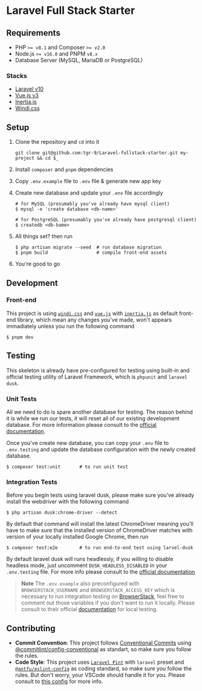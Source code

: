 # Laravel Full Stack Starter

## Requirements

- PHP `>= v8.1` and Composer `>= v2.0`
- Node.js `>= v16.0` and PNPM `v8.x`
- Database Server (MySQL, MariaDB or PostgreSQL)

### Stacks
- [Laravel v10](https://laravel.com/docs/10.x)
- [Vue.js v3](https://vuejs.org)
- [Inertia.js](https://inertiajs.com)
- [Windi.css](https://windicss.org)

## Setup

1. Clone the repository and `cd` into it

   ```shell
   git clone git@github.com:tgr-9/Laravel-fullstack-starter.git my-project && cd $_
   ```
2. Install `composer` and `pnpm` dependencies
3. Copy `.env.example` file to `.env` file & generate new app key
4. Create new database and update your `.env` file accordingly

   ```shell
   # for MySQL (presumably you've already have mysql client)
   $ mysql -e 'create database <db-name>'

   # for PostgreSQL (presumably you've already have postgresql client)
   $ createdb <db-bame>
   ```
5. All things set? then run

   ```shell
   $ php artisan migrate --seed  # run database migration
   $ pnpm build                  # compile front-end assets
   ```
6. You're good to go

## Development

### Front-end

This project is using [`windi.css`](https://windicss.org/) and [`vue.js`](https://vuejs.org/) with [`inertia.js`](https://inertiajs.com/) as default front-end library, which mean any changes you've made, won't appears immadiately unless you run the following command

```shell
$ pnpm dev
```

## Testing

This skeleton is already have pre-configured for testing using built-in and official testing utility of Laravel Framework, which is `phpunit` and `laravel dusk`.

### Unit Tests

All we need to do is spare another database for testing. The reason behind it is while we run our tests, it will reset all of our existing development database. For more information please consult to the [official documentation](https://laravel.com/docs/testing#environment).

Once you've create new database, you can copy your `.env` file to `.env.testing` and update the database configuration with the newly created database.

```shell
$ composer test:unit       # to run unit test
```

### Integration Tests

Before you begin tests using laravel dusk, please make sure you've already install the webdriver with the following command

```shell
$ php artisan dusk:chrome-driver --detect
```

By default that command will install the latest ChromeDriver meaning you'll have to make sure that the installed version of ChromeDriver matches with version of your locally installed Google Chrome, then run

```shell
$ composer test:e2e        # to run end-to-end test using larvel-dusk
```

By default laravel dusk will runs headlessly, if you willing to disable headless mode, just uncomment `DUSK_HEADLESS_DISABLED` in your `.env.testing` file. For more info please consult to the [official documentation](https://laravel.com/docs/dusk)

> **Note**
> The `.env.example` also preconfigured with `BROWSERSTACK_USERNAME` and `BROWSERSTACK_ACCESS_KEY` which is necessary to run integration testing on [BrowserStack](https://automate.browserstack.com/), feel free to comment out those variables if you don't want to run it locally. Please consult to their official [documentation](https://www.browserstack.com/docs/local-testing) for local testing.

## Contributing
- **Commit Convention**: This project follows [Conventional Commits](https://www.conventionalcommits.org/en/v1.0.0/) using [@commitlint/config-conventional](https://github.com/conventional-changelog/commitlint/tree/master/@commitlint/config-conventional) as standart, so make sure you follow the rules.
- **Code Style**: This project uses [`Laravel Pint`](https://laravel.com/docs/pint) with `laravel` preset and [`@antfu/eslint-config`](https://github.com/antfu/eslint-config) as coding standard, so make sure you follow the rules. But don't worry, your VSCode should handle it for you. Please consult to [this config](.vscode/settings.json) for more info.
